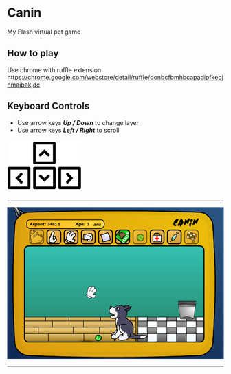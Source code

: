 # Canin
My Flash virtual pet game

## How to play

Use chrome with ruffle extension
https://chrome.google.com/webstore/detail/ruffle/donbcfbmhbcapadipfkeojnmajbakjdc


## Keyboard Controls

* Use arrow keys **_Up / Down_** to change layer
* Use arrow keys **_Left / Right_** to scroll

[![Screen Shot](Screen/ArrowKeys.png)](https://maeiky.github.io/Canin/index.html)

***

[![Screen Shot](Screen/Screen1.png)](https://maeiky.github.io/Canin/index.html)

***

